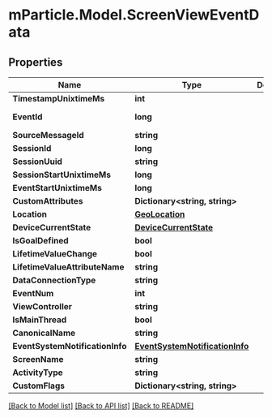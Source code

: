 # mParticle.Model.ScreenViewEventData
## Properties

Name | Type | Description | Notes
------------ | ------------- | ------------- | -------------
**TimestampUnixtimeMs** | **int** |  | [optional] 
**EventId** | **long** |  | [optional] [readonly] 
**SourceMessageId** | **string** |  | [optional] 
**SessionId** | **long** |  | [optional] 
**SessionUuid** | **string** |  | [optional] 
**SessionStartUnixtimeMs** | **long** |  | [optional] 
**EventStartUnixtimeMs** | **long** |  | [optional] 
**CustomAttributes** | **Dictionary&lt;string, string&gt;** |  | [optional] 
**Location** | [**GeoLocation**](GeoLocation.md) |  | [optional] 
**DeviceCurrentState** | [**DeviceCurrentState**](DeviceCurrentState.md) |  | [optional] 
**IsGoalDefined** | **bool** |  | [optional] 
**LifetimeValueChange** | **bool** |  | [optional] 
**LifetimeValueAttributeName** | **string** |  | [optional] 
**DataConnectionType** | **string** |  | [optional] 
**EventNum** | **int** |  | [optional] 
**ViewController** | **string** |  | [optional] 
**IsMainThread** | **bool** |  | [optional] 
**CanonicalName** | **string** |  | [optional] 
**EventSystemNotificationInfo** | [**EventSystemNotificationInfo**](EventSystemNotificationInfo.md) |  | [optional] 
**ScreenName** | **string** |  | 
**ActivityType** | **string** |  | [optional] 
**CustomFlags** | **Dictionary&lt;string, string&gt;** |  | [optional] 

[[Back to Model list]](../README.md#documentation-for-models) [[Back to API list]](../README.md#documentation-for-api-endpoints) [[Back to README]](../README.md)

